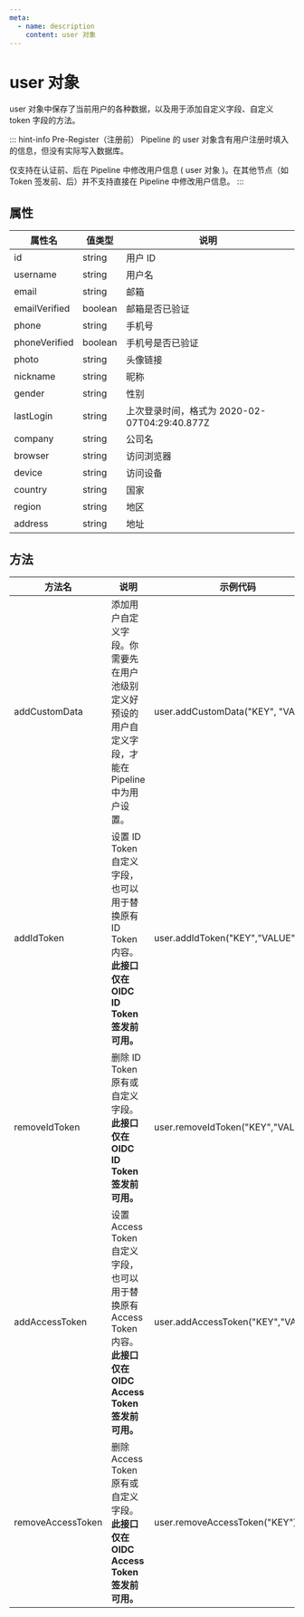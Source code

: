 ```yaml
---
meta:
  - name: description
    content: user 对象
---
```


# user 对象

<LastUpdated/>

user 对象中保存了当前用户的各种数据，以及用于添加自定义字段、自定义 token 字段的方法。

::: hint-info
Pre-Register（注册前） Pipeline 的 user 对象含有用户注册时填入的信息，但没有实际写入数据库。

仅支持在认证前、后在 Pipeline 中修改用户信息 ( user 对象 )。在其他节点（如 Token 签发前、后）并不支持直接在 Pipeline 中修改用户信息。
:::

## 属性

| 属性名         | 值类型  | 说明                                          |
| -------------- | ------- | --------------------------------------------- |
| id             | string  | 用户 ID                                       |
| username       | string  | 用户名                                        |
| email          | string  | 邮箱                                          |
| emailVerified  | boolean | 邮箱是否已验证                                |
| phone          | string  | 手机号                                        |
| phoneVerified  | boolean | 手机号是否已验证                              |
| photo          | string  | 头像链接                                      |
| nickname       | string  | 昵称                                          |
| gender         | string  | 性别                                          |
| lastLogin      | string  | 上次登录时间，格式为 2020-02-07T04:29:40.877Z |
| company        | string  | 公司名                                        |
| browser        | string  | 访问浏览器                                    |
| device         | string  | 访问设备                                      |
| country        | string  | 国家                                          |
| region         | string  | 地区                                          |
| address        | string  | 地址                                          |

## 方法

| 方法名            | 说明                                                                                                              | 示例代码                           |
| ----------------- | ----------------------------------------------------------------------------------------------------------------- | ---------------------------------- |
| addCustomData     | 添加用户自定义字段。你需要先在用户池级别定义好预设的用户自定义字段，才能在 Pipeline 中为用户设置。                | user.addCustomData("KEY", "VALUE") |
| addIdToken        | 设置 ID Token 自定义字段，也可以用于替换原有 ID Token 内容。**此接口仅在 OIDC ID Token 签发前可用。**             | user.addIdToken("KEY","VALUE")     |
| removeIdToken     | 删除 ID Token 原有或自定义字段。**此接口仅在 OIDC ID Token 签发前可用。**                                         | user.removeIdToken("KEY","VALUE")  |
| addAccessToken    | 设置 Access Token 自定义字段，也可以用于替换原有 Access Token 内容。**此接口仅在 OIDC Access Token 签发前可用。** | user.addAccessToken("KEY","VALUE") |
| removeAccessToken | 删除 Access Token 原有或自定义字段。**此接口仅在 OIDC Access Token 签发前可用。**                                 | user.removeAccessToken("KEY")      |
